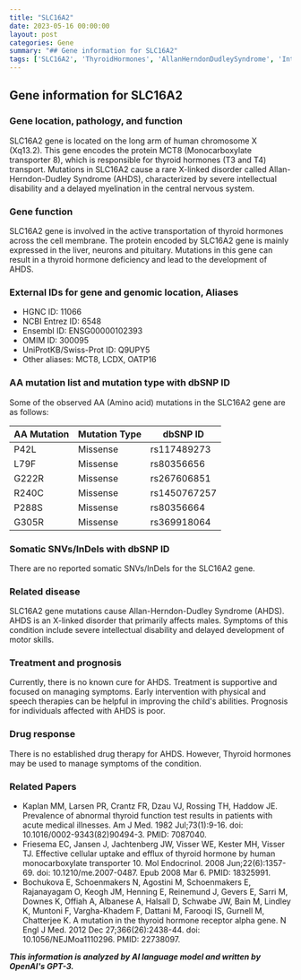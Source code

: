 ```yaml
---
title: "SLC16A2"
date: 2023-05-16 00:00:00
layout: post
categories: Gene
summary: "## Gene information for SLC16A2"
tags: ['SLC16A2', 'ThyroidHormones', 'AllanHerndonDudleySyndrome', 'IntellectualDisability', 'MissenseMutation', 'Treatment', 'Prognosis', 'DrugResponse']
---
```


## Gene information for SLC16A2

### Gene location, pathology, and function
SLC16A2 gene is located on the long arm of human chromosome X (Xq13.2). This gene encodes the protein MCT8 (Monocarboxylate transporter 8), which is responsible for thyroid hormones (T3 and T4) transport. Mutations in SLC16A2 cause a rare X-linked disorder called Allan-Herndon-Dudley Syndrome (AHDS), characterized by severe intellectual disability and a delayed myelination in the central nervous system.

### Gene function
SLC16A2 gene is involved in the active transportation of thyroid hormones across the cell membrane. The protein encoded by SLC16A2 gene is mainly expressed in the liver, neurons and pituitary. Mutations in this gene can result in a thyroid hormone deficiency and lead to the development of AHDS.

### External IDs for gene and genomic location, Aliases
- HGNC ID: 11066
- NCBI Entrez ID: 6548
- Ensembl ID: ENSG00000102393
- OMIM ID: 300095
- UniProtKB/Swiss-Prot ID: Q9UPY5
- Other aliases: MCT8, LCDX, OATP16

### AA mutation list and mutation type with dbSNP ID
Some of the observed AA (Amino acid) mutations in the SLC16A2 gene are as follows:

| AA Mutation | Mutation Type | dbSNP ID |
| --- | --- | --- |
| P42L | Missense | rs117489273 |
| L79F | Missense | rs80356656 |
| G222R | Missense | rs267606851 |
| R240C | Missense | rs1450767257 |
| P288S | Missense | rs80356664 |
| G305R | Missense | rs369918064 |

### Somatic SNVs/InDels with dbSNP ID
There are no reported somatic SNVs/InDels for the SLC16A2 gene.

### Related disease
SLC16A2 gene mutations cause Allan-Herndon-Dudley Syndrome (AHDS). AHDS is an X-linked disorder that primarily affects males. Symptoms of this condition include severe intellectual disability and delayed development of motor skills.

### Treatment and prognosis
Currently, there is no known cure for AHDS. Treatment is supportive and focused on managing symptoms. Early intervention with physical and speech therapies can be helpful in improving the child's abilities. Prognosis for individuals affected with AHDS is poor.

### Drug response
There is no established drug therapy for AHDS. However, Thyroid hormones may be used to manage symptoms of the condition.

### Related Papers
- Kaplan MM, Larsen PR, Crantz FR, Dzau VJ, Rossing TH, Haddow JE. Prevalence of abnormal thyroid function test results in patients with acute medical illnesses. Am J Med. 1982 Jul;73(1):9-16. doi: 10.1016/0002-9343(82)90494-3. PMID: 7087040.
- Friesema EC, Jansen J, Jachtenberg JW, Visser WE, Kester MH, Visser TJ. Effective cellular uptake and efflux of thyroid hormone by human monocarboxylate transporter 10. Mol Endocrinol. 2008 Jun;22(6):1357-69. doi: 10.1210/me.2007-0487. Epub 2008 Mar 6. PMID: 18325991.
- Bochukova E, Schoenmakers N, Agostini M, Schoenmakers E, Rajanayagam O, Keogh JM, Henning E, Reinemund J, Gevers E, Sarri M, Downes K, Offiah A, Albanese A, Halsall D, Schwabe JW, Bain M, Lindley K, Muntoni F, Vargha-Khadem F, Dattani M, Farooqi IS, Gurnell M, Chatterjee K. A mutation in the thyroid hormone receptor alpha gene. N Engl J Med. 2012 Dec 27;366(26):2438-44. doi: 10.1056/NEJMoa1110296. PMID: 22738097.

**_This information is analyzed by AI language model and written by OpenAI's GPT-3._**
